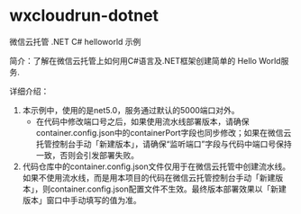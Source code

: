 # wxcloudrun-dotnet
微信云托管 .NET C# helloworld 示例

简介：了解在微信云托管上如何用C#语言及.NET框架创建简单的 Hello World服务.

详细介绍：

1. 本示例中，使用的是net5.0，服务通过默认的5000端口对外。
   * 在代码中修改端口号之后，如果使用流水线部署版本，请确保container.config.json中的containerPort字段也同步修改；如果在微信云托管控制台手动「新建版本」，请确保“监听端口”字段与代码中端口号保持一致，否则会引发部署失败。
2. 代码仓库中的container.config.json文件仅用于在微信云托管中创建流水线。如果不使用流水线，而是用本项目的代码在微信云托管控制台手动「新建版本」，则container.config.json配置文件不生效。最终版本部署效果以「新建版本」窗口中手动填写的值为准。
